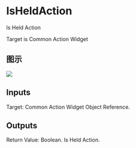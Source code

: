 # IsHeldAction

Is Held Action

Target is Common Action Widget

## 图示

![]($-20221218-18201589.png)

## Inputs

Target: Common Action Widget Object Reference.  

## Outputs

Return Value: Boolean. Is Held Action.

